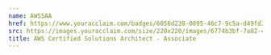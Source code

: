 ```yaml
---
name: AWSSAA
href: https://www.youracclaim.com/badges/6056d238-0095-46c7-9c5a-d49fd3a4dbac
src: https://images.youracclaim.com/size/220x220/images/6774b3bf-7a82-4d40-a2d1-86b412635bae/AWS-SolArchitect-Associate.png
title: AWS Certified Solutions Architect - Associate
---
```

